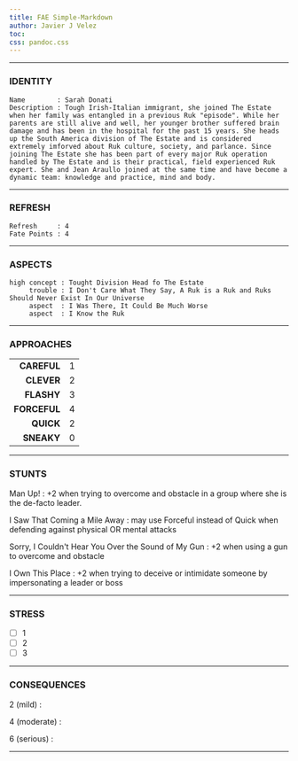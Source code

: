 ```yaml
---
title: FAE Simple-Markdown
author: Javier J Velez
toc:
css: pandoc.css
---
```


---

### IDENTITY

```
Name        : Sarah Donati
Description : Tough Irish-Italian immigrant, she joined The Estate when her family was entangled in a previous Ruk "episode". While her parents are still alive and well, her younger brother suffered brain damage and has been in the hospital for the past 15 years. She heads up the South America division of The Estate and is considered extremely imforved about Ruk culture, society, and parlance. Since joining The Estate she has been part of every major Ruk operation handled by The Estate and is their practical, field experienced Ruk expert. She and Jean Araullo joined at the same time and have become a dynamic team: knowledge and practice, mind and body.
```

---

### REFRESH

```
Refresh     : 4
Fate Points : 4
```

---

### ASPECTS

```
high concept : Tought Division Head fo The Estate
     trouble : I Don't Care What They Say, A Ruk is a Ruk and Ruks Should Never Exist In Our Universe
	 aspect  : I Was There, It Could Be Much Worse
	 aspect  : I Know the Ruk
```

---

### APPROACHES

| | |
| ----------: | :---------------- |
|**CAREFUL**  | 1 |
|**CLEVER**   | 2 |
|**FLASHY**   | 3 |
|**FORCEFUL** | 4 |
|**QUICK**    | 2 |
|**SNEAKY**   | 0 |

---

### STUNTS

Man Up!
: +2 when trying to overcome and obstacle in a group where she is the de-facto leader.

I Saw That Coming a Mile Away
: may use Forceful instead of Quick when defending against physical OR mental attacks

Sorry, I Couldn't Hear You Over the Sound of My Gun
: +2 when using a gun to overcome and obstacle

I Own This Place
: +2 when trying to deceive or intimidate someone by impersonating a leader or boss

---

### STRESS

- [ ] 1
- [ ] 2
- [ ] 3

---

### CONSEQUENCES

2 (mild)
:

4 (moderate)
:

6 (serious)
:

---

